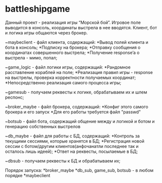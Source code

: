 # battleshipgame
Данный проект - реализация игры “Морской бой”. Игровое поле выводится в консоль, координаты выстрела в нее вводятся. Клиент, бот и логика игры общаются через брокер.

  ~maybeclient - файл клиента, содержащий:
    *Вывод полей клиента и бота в консоль; 
    *Подписку на брокера;
    *Отправку сообщения о координатах совершенного выстрела;
    *Получение response’a о выстрела - мимо, попал;

  ~game_logic - файл логики игры, содержащий:
    *Рандомное расставление кораблей на поле;
    *Реализация правил игры - response на выстрелы, проверка корректности получаемых координат;
    *Непосредственно реализация самого процесса игры;
  
  ~gamesub - получаем реквесты к логике, обрабатываем их и шлем респонс; 

  ~broker_maybe - файл брокера, содержащий:
    *Конфиг этого самого брокера и его запуск
    *Для его работы требуется файл "passwd"
    
  ~botsub - файл бота, содержащий общение между и логикой и ботом и генерацию собственных выстрелов

  ~db_maybe - файл для работы с БД, содержащий:
    *Контроль за текущими сессиями, которые хранятся в БД;
    *Регистрация новой сессии с ботом/другим клиентов(анфочанатли последнее так и осталось лишь идеей);
    *Ответ на реквесты, посылаемые в БД;

   ~dbsub - получаем реквесты к БД и обрабатываем их;



Порядок запуска:
  *broker_maybe 
  *db_sub, game_sub, botsub - в любом порядке
  *maybeclient

